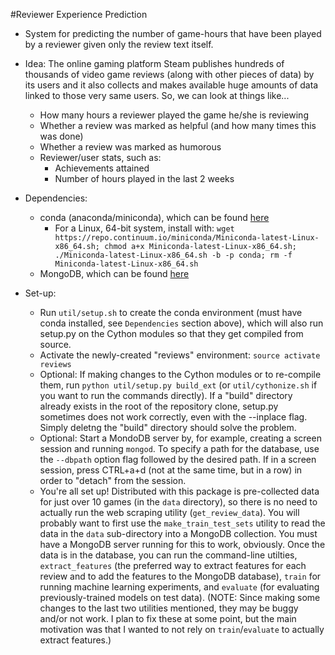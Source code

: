 #Reviewer Experience Prediction

- System for predicting the number of game-hours that have been played by a reviewer given only the review text itself.

- Idea: The online gaming platform Steam publishes hundreds of thousands of video game reviews (along with other pieces of data) by its users and it also collects and makes available huge amounts of data linked to those very same users. So, we can look at things like...
    * How many hours a reviewer played the game he/she is reviewing
    * Whether a review was marked as helpful (and how many times this was done)
    * Whether a review was marked as humorous
    * Reviewer/user stats, such as:
        - Achievements attained
        - Number of hours played in the last 2 weeks

- Dependencies:
    * conda (anaconda/miniconda), which can be found [here](http://conda.pydata.org/miniconda.html)
        * For a Linux, 64-bit system, install with:
            ```wget https://repo.continuum.io/miniconda/Miniconda-latest-Linux-x86_64.sh; chmod a+x Miniconda-latest-Linux-x86_64.sh; ./Miniconda-latest-Linux-x86_64.sh -b -p conda; rm -f Miniconda-latest-Linux-x86_64.sh```
    * MongoDB, which can be found [here](https://www.mongodb.org/downloads)

- Set-up:
    - Run ```util/setup.sh``` to create the conda environment (must have conda installed, see `Dependencies` section above), which will also run setup.py on the Cython modules so that they get compiled from source.
    - Activate the newly-created "reviews" environment: ```source activate reviews```
    - Optional: If making changes to the Cython modules or to re-compile them, run ```python util/setup.py build_ext``` (or ```util/cythonize.sh``` if you want to run the commands directly). If a "build" directory already exists in the root of the repository clone, setup.py sometimes does not work correctly, even with the --inplace flag. Simply deletng the "build" directory should solve the problem.
    - Optional: Start a MondoDB server by, for example, creating a screen session and running ```mongod```. To specify a path for the database, use the ```--dbpath``` option flag followed by the desired path. If in a screen session, press CTRL+a+d (not at the same time, but in a row) in order to "detach" from the session.
    - You're all set up! Distributed with this package is pre-collected data for just over 10 games (in the `data` directory), so there is no need to actually run the web scraping utility (```get_review_data```). You will probably want to first use the ```make_train_test_sets``` utility to read the data in the ```data``` sub-directory into a MongoDB collection. You must have a MongoDB server running for this to work, obviously. Once the data is in the database, you can run the command-line utilties, ```extract_features``` (the preferred way to extract features for each review and to add the features to the MongoDB database), ```train``` for running machine learning experiments, and ```evaluate``` (for evaluating previously-trained models on test data). (NOTE: Since making some changes to the last two utilities mentioned, they may be buggy and/or not work. I plan to fix these at some point, but the main motivation was that I wanted to not rely on ```train```/```evaluate``` to actually extract features.)
